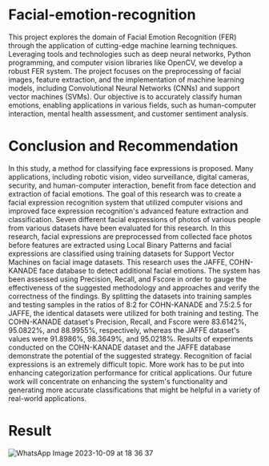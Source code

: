 # Facial-emotion-recognition
This project explores the domain of Facial Emotion Recognition (FER) through the application of cutting-edge machine learning techniques. Leveraging tools and technologies such as deep neural networks, Python programming, and computer vision libraries like OpenCV, we develop a robust FER system. The project focuses on the preprocessing of facial images, feature extraction, and the implementation of machine learning models, including Convolutional Neural Networks (CNNs) and support vector machines (SVMs). Our objective is to accurately classify human emotions, enabling applications in various fields, such as human-computer interaction, mental health assessment, and customer sentiment analysis.

# Conclusion and Recommendation
In this study, a method for classifying face expressions is proposed. Many applications, including robotic vision, video surveillance, digital cameras, security, and human-computer interaction, benefit from face detection and extraction of facial emotions. The goal of this research was to create a facial expression recognition system that utilized computer visions and improved face expression recognition's advanced feature extraction and classification.
Seven different facial expressions of photos of various people from various datasets have been evaluated for this research. In this research, facial expressions are preprocessed from collected face photos before features are extracted using Local Binary Patterns and facial expressions are classified using training datasets for Support Vector Machines on facial image datasets. This research uses the JAFFE, COHN-KANADE face database to detect additional facial emotions. The system has been assessed using Precision, Recall, and Fscore in order to gauge the effectiveness of the suggested methodology and approaches and verify the correctness of the findings. By splitting the datasets into training samples and testing samples in the ratios of 8:2 for COHN-KANADE and 7.5:2.5 for JAFFE, the identical datasets were utilized for both training and testing. The COHN-KANADE dataset's Precision, Recall, and Fscore were 83.6142%, 95.0822%, and 88.9955%, respectively, whereas the JAFFE dataset's values were 91.8986%, 98.3649%, and 95.0218%.
Results of experiments conducted on the COHN-KANADE dataset and the JAFFE database demonstrate the potential of the suggested strategy. Recognition of facial expressions is an extremely difficult topic. More work has to be put into enhancing categorization performance for critical applications. Our future work will concentrate on enhancing the system's functionality and generating more accurate classifications that might be helpful in a variety of real-world applications.

# Result
![WhatsApp Image 2023-10-09 at 18 36 37](https://github.com/RitikaRathi11/Facial-emotion-recognition/assets/99483887/2b8179d5-b393-4d40-9ca3-b8329e6c9279)
